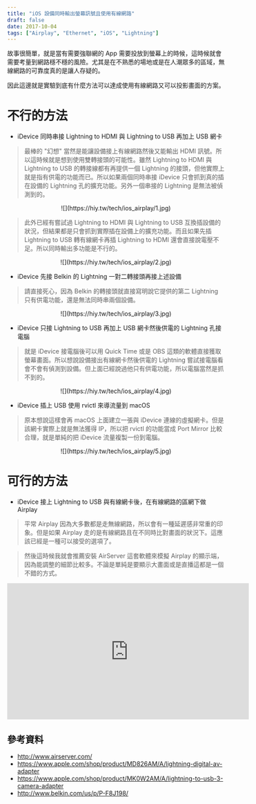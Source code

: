 ```yaml
---
title: "iOS 設備同時輸出螢幕訊號且使用有線網路"
draft: false
date: 2017-10-04
tags: ["Airplay", "Ethernet", "iOS", "Lightning"]
---
```




故事很簡單，就是當有需要強聯網的 App 需要投放到螢幕上的時候，這時候就會需要考量到網路穩不穩的風險。尤其是在不熟悉的場地或是在人潮眾多的區域，無線網路的可靠度真的是讓人存疑的。

因此這邊就是實驗到底有什麼方法可以達成使用有線網路又可以投影畫面的方案。

<!--more-->

# 不行的方法

* iDevice 同時串接 Lightning to HDMI 與 Lightning to USB 再加上 USB 網卡

> 最棒的 "幻想" 當然是能讓設備接上有線網路然後又能輸出 HDMI 訊號。所以這時候就是想到使用雙轉接頭的可能性。雖然 Lightning to HDMI 與 Lightning to USB 的轉接線都有再提供一個 Lightning 的接頭，但他實際上就是指有供電的功能而已。所以如果兩個同時串接 iDevice 只會抓到真的插在設備的 Lightning 孔的擴充功能。另外一個串接的 Lightning 是無法被偵測到的。

<center>
![](https://hiy.tw/tech/ios_airplay/1.jpg)
</center>
 
 
> 此外已經有嘗試過 Lightning to HDMI 與 Lightning to USB 互換插設備的狀況，但結果都是只會抓到實際插在設備上的擴充功能。而且如果先插 Lightning to USB 轉有線網卡再插 Lightning to HDMI 還會直接說電壓不足。所以同時輸出多功能是不行的。

<center>
![](https://hiy.tw/tech/ios_airplay/2.jpg)
</center>


* iDevice 先接 Belkin 的 Lightning 一對二轉接頭再接上述設備

> 請直接死心，因為 Belkin 的轉接頭就直接寫明說它提供的第二 Lightning 只有供電功能，還是無法同時串兩個設備。

<center>
![](https://hiy.tw/tech/ios_airplay/3.jpg)
</center>

* iDevice 只接 Lightning to USB 再加上 USB 網卡然後供電的 Lightning 孔接電腦

> 就是 iDevice 接電腦後可以用 Quick Time 或是 OBS 這類的軟體直接獲取螢幕畫面。所以想說設備接出有線網卡然後供電的 Lightning 嘗試接電腦看會不會有偵測到設備。但上面已經說過他只有供電功能，所以電腦當然是抓不到的。

<center>
![](https://hiy.tw/tech/ios_airplay/4.jpg)
</center>

* iDevice 插上 USB 使用 rvictl 來導流量到 macOS

> 原本想說這樣會再 macOS 上面建立一張與 iDevice 連線的虛擬網卡。但是該網卡實際上就是無法獲得 IP，所以把 rvictl 的功能當成 Port Mirror 比較合理，就是單純的把 iDevice 流量複製一份到電腦。

<center>
![](https://hiy.tw/tech/ios_airplay/5.jpg)
</center>


# 可行的方法

* iDevice 接上 Lightning to USB 與有線網卡後，在有線網路的區網下做 Airplay

> 平常 Airplay 因為大多數都是走無線網路，所以會有一種延遲感非常重的印象。但是如果 Airplay 走的是有線網路且在不同時比對畫面的狀況下。這應該已經是一種可以接受的選項了。

> 然後這時候我就會推薦安裝 AirServer 這套軟體來模擬 Airplay 的顯示端，因為能調整的細節比較多。不論是單純是要顯示大畫面或是直播這都是一個不錯的方式。


<iframe width="560" height="315" src="https://www.youtube.com/embed/Emo2lI3hW6Q" frameborder="0" allowfullscreen></iframe>


## 參考資料

* http://www.airserver.com/
* https://www.apple.com/shop/product/MD826AM/A/lightning-digital-av-adapter
* https://www.apple.com/shop/product/MK0W2AM/A/lightning-to-usb-3-camera-adapter
* http://www.belkin.com/us/p/P-F8J198/




